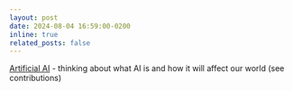 ```yaml
---
layout: post
date: 2024-08-04 16:59:00-0200
inline: true
related_posts: false
---
```


[Artificial AI]: https://fackelm2.github.io/blog/2024/ai/ "https://fackelm2.github.io/blog/2024/ai/"

[Artificial AI] - thinking about what AI is and how it will affect our world (see contributions)
